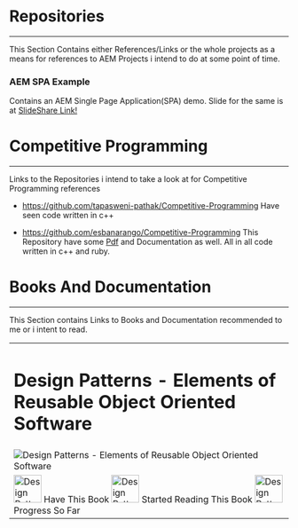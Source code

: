 # Repositories
--------------

This Section Contains either References/Links or the whole projects
as a means for references to AEM Projects i intend to do at some point
of time.

### AEM SPA Example

Contains an AEM Single Page Application(SPA) demo.
Slide for the same is at [SlideShare Link!](http://www.slideshare.net/AdobeMarketingCloud/build-single-page-applications-using-angularjs-on-aem-51639249)


# Competitive Programming
--------------

Links to the Repositories i intend to take a look at for Competitive 
Programming references

- https://github.com/tapasweni-pathak/Competitive-Programming
	Have seen code written in c++

- https://github.com/esbanarango/Competitive-Programming
	This Repository have some [Pdf](https://github.com/esbanarango/Competitive-Programming/tree/master/%C2%B7Documentation/Books) and Documentation as well. 
	All in all code written in c++ and ruby.

# Books And Documentation
----------------------

This Section contains Links to Books and Documentation recommended to me or i intent to read.

 
<table>
	<tr>
		<td>
			<h1>Design Patterns - Elements of Reusable Object Oriented Software</h1>
		</td>
	</tr>
	<tr>
		<td>
			<img src="http://img5a.flixcart.com/image/book/0/7/5/design-patterns-400x400-imadh2znggcvbzuf.jpeg" alt="Design Patterns - Elements of Reusable Object Oriented Software">
		</td>
	</tr>
	<tr>
		<td>
			<img src="http://www.clipartbest.com/cliparts/yTo/gj4/yTogj4zEc.png" alt="Design Patterns - Elements of Reusable Object Oriented Software" style="height: 50px; width: 50px"> Have This Book
			<img src="http://www.clipartbest.com/cliparts/ncX/jL6/ncXjL6rcB.png" alt="Design Patterns - Elements of Reusable Object Oriented Software" style="height: 50px; width: 50px"> Started Reading This Book
			<img src="http://www.clipartbest.com/cliparts/ncX/jL6/ncXjL6rcB.png" alt="Design Patterns - Elements of Reusable Object Oriented Software" style="height: 50px; width: 50px"> Progress So Far
		</td>
	</tr>
</table>


